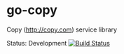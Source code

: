 go-copy
=======

Copy (http://copy.com) service library

Status: Development
[![Build Status](https://drone.io/github.com/slok/go-copy/status.png)](https://drone.io/github.com/slok/go-copy/latest)
